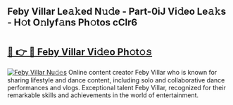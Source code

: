 ## Feby Villar Le𝚊𝚔ed N𝚞𝚍e - Part-0iJ Vi𝚍eo Le𝚊𝚔s - H𝚘t O𝚗lyf𝚊ns Ph𝚘tos cClr6

# <h2><a href="http://hf1epe6.feru.top/?c=Feby+Villar">🔗 👉 🔴 Feby Villar Vi𝚍𝚎o Ph𝚘t𝚘𝚜</a></h2>

[![Feby Villar Nu𝚍𝚎s](https://i.imgur.com/0TWrTi3.gif)](http://hf1epe6.feru.top/?c=Feby+Villar)
Online content creator Feby Villar who is known for sharing lifestyle and dance content, including solo and collaborative dance performances and vlogs. Exceptional talent Feby Villar, recognized for their remarkable skills and achievements in the world of entertainment. 
